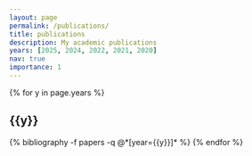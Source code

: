 ```yaml
---
layout: page
permalink: /publications/
title: publications
description: My academic publications
years: [2025, 2024, 2022, 2021, 2020]
nav: true
importance: 1
---
```


<div class="publications">

{% for y in page.years %}
  <h2 class="year">{{y}}</h2>
  {% bibliography -f papers -q @*[year={{y}}]* %}
{% endfor %}

</div>
